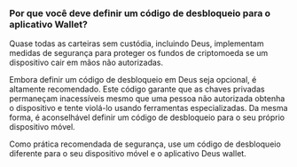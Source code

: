 ### Por que você deve definir um código de desbloqueio para o aplicativo Wallet?

Quase todas as carteiras sem custódia, incluindo Deus, implementam medidas de segurança para proteger os fundos de criptomoeda se um dispositivo cair em mãos não autorizadas.

Embora definir um código de desbloqueio em Deus seja opcional, é altamente recomendado. Este código garante que as chaves privadas permaneçam inacessíveis mesmo que uma pessoa não autorizada obtenha o dispositivo e tente violá-lo usando ferramentas especializadas. Da mesma forma, é aconselhável definir um código de desbloqueio para o seu próprio dispositivo móvel.

Como prática recomendada de segurança, use um código de desbloqueio diferente para o seu dispositivo móvel e o aplicativo Deus wallet.
